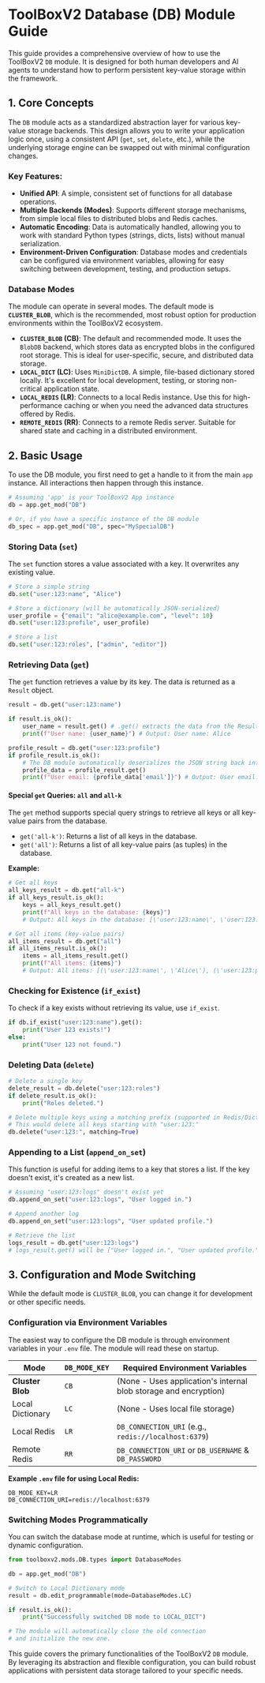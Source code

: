 # ToolBoxV2 Database (DB) Module Guide

This guide provides a comprehensive overview of how to use the ToolBoxV2 `DB` module. It is designed for both human developers and AI agents to understand how to perform persistent key-value storage within the framework.

## 1. Core Concepts

The `DB` module acts as a standardized abstraction layer for various key-value storage backends. This design allows you to write your application logic once, using a consistent API (`get`, `set`, `delete`, etc.), while the underlying storage engine can be swapped out with minimal configuration changes.

### Key Features:

*   **Unified API**: A simple, consistent set of functions for all database operations.
*   **Multiple Backends (Modes)**: Supports different storage mechanisms, from simple local files to distributed blobs and Redis caches.
*   **Automatic Encoding**: Data is automatically handled, allowing you to work with standard Python types (strings, dicts, lists) without manual serialization.
*   **Environment-Driven Configuration**: Database modes and credentials can be configured via environment variables, allowing for easy switching between development, testing, and production setups.

### Database Modes

The module can operate in several modes. The default mode is **`CLUSTER_BLOB`**, which is the recommended, most robust option for production environments within the ToolBoxV2 ecosystem.

*   **`CLUSTER_BLOB` (CB)**: The default and recommended mode. It uses the `BlobDB` backend, which stores data as encrypted blobs in the configured root storage. This is ideal for user-specific, secure, and distributed data storage.
*   **`LOCAL_DICT` (LC)**: Uses `MiniDictDB`. A simple, file-based dictionary stored locally. It's excellent for local development, testing, or storing non-critical application state.
*   **`LOCAL_REDIS` (LR)**: Connects to a local Redis instance. Use this for high-performance caching or when you need the advanced data structures offered by Redis.
*   **`REMOTE_REDIS` (RR)**: Connects to a remote Redis server. Suitable for shared state and caching in a distributed environment.

## 2. Basic Usage

To use the DB module, you first need to get a handle to it from the main `app` instance. All interactions then happen through this instance.

```python
# Assuming 'app' is your ToolBoxV2 App instance
db = app.get_mod("DB")

# Or, if you have a specific instance of the DB module
db_spec = app.get_mod("DB", spec="MySpecialDB")
```

### Storing Data (`set`)

The `set` function stores a value associated with a key. It overwrites any existing value.

```python
# Store a simple string
db.set("user:123:name", "Alice")

# Store a dictionary (will be automatically JSON-serialized)
user_profile = {"email": "alice@example.com", "level": 10}
db.set("user:123:profile", user_profile)

# Store a list
db.set("user:123:roles", ["admin", "editor"])
```

### Retrieving Data (`get`)

The `get` function retrieves a value by its key. The data is returned as a `Result` object.

```python
result = db.get("user:123:name")

if result.is_ok():
    user_name = result.get() # .get() extracts the data from the Result
    print(f"User name: {user_name}") # Output: User name: Alice

profile_result = db.get("user:123:profile")
if profile_result.is_ok():
    # The DB module automatically deserializes the JSON string back into a dict
    profile_data = profile_result.get()
    print(f"User email: {profile_data['email']}") # Output: User email: alice@example.com
```

#### Special `get` Queries: `all` and `all-k`

The `get` method supports special query strings to retrieve all keys or all key-value pairs from the database.

*   `get('all-k')`: Returns a list of all keys in the database.
*   `get('all')`: Returns a list of all key-value pairs (as tuples) in the database.

**Example:**

```python
# Get all keys
all_keys_result = db.get("all-k")
if all_keys_result.is_ok():
    keys = all_keys_result.get()
    print(f"All keys in the database: {keys}")
    # Output: All keys in the database: [\'user:123:name\', \'user:123:profile\', \'user:123:logs\']

# Get all items (key-value pairs)
all_items_result = db.get("all")
if all_items_result.is_ok():
    items = all_items_result.get()
    print(f"All items: {items}")
    # Output: All items: [(\'user:123:name\', \'Alice\'), (\'user:123:profile\', {\'email\': \'alice@example.com\', \'level\': 10}), ...]
```

### Checking for Existence (`if_exist`)

To check if a key exists without retrieving its value, use `if_exist`.

```python
if db.if_exist("user:123:name").get():
    print("User 123 exists!")
else:
    print("User 123 not found.")
```

### Deleting Data (`delete`)

```python
# Delete a single key
delete_result = db.delete("user:123:roles")
if delete_result.is_ok():
    print("Roles deleted.")

# Delete multiple keys using a matching prefix (supported in Redis/Dict modes)
# This would delete all keys starting with "user:123:"
db.delete("user:123:", matching=True)
```

### Appending to a List (`append_on_set`)

This function is useful for adding items to a key that stores a list. If the key doesn't exist, it's created as a new list.

```python
# Assuming "user:123:logs" doesn't exist yet
db.append_on_set("user:123:logs", "User logged in.")

# Append another log
db.append_on_set("user:123:logs", "User updated profile.")

# Retrieve the list
logs_result = db.get("user:123:logs")
# logs_result.get() will be ["User logged in.", "User updated profile."]
```

## 3. Configuration and Mode Switching

While the default mode is `CLUSTER_BLOB`, you can change it for development or other specific needs.

### Configuration via Environment Variables

The easiest way to configure the DB module is through environment variables in your `.env` file. The module will read these on startup.

| Mode            | `DB_MODE_KEY` | Required Environment Variables                                   |
|-----------------|---------------|------------------------------------------------------------------|
| **Cluster Blob**| `CB`          | (None - Uses application's internal blob storage and encryption) |
| Local Dictionary| `LC`          | (None - Uses local file storage)                                 |
| Local Redis     | `LR`          | `DB_CONNECTION_URI` (e.g., `redis://localhost:6379`)             |
| Remote Redis    | `RR`          | `DB_CONNECTION_URI` or `DB_USERNAME` & `DB_PASSWORD`             |

**Example `.env` file for using Local Redis:**
```
DB_MODE_KEY=LR
DB_CONNECTION_URI=redis://localhost:6379
```

### Switching Modes Programmatically

You can switch the database mode at runtime, which is useful for testing or dynamic configuration.

```python
from toolboxv2.mods.DB.types import DatabaseModes

db = app.get_mod("DB")

# Switch to Local Dictionary mode
result = db.edit_programmable(mode=DatabaseModes.LC)

if result.is_ok():
    print("Successfully switched DB mode to LOCAL_DICT")

# The module will automatically close the old connection 
# and initialize the new one.
```

This guide covers the primary functionalities of the ToolBoxV2 `DB` module. By leveraging its abstraction and flexible configuration, you can build robust applications with persistent data storage tailored to your specific needs.
